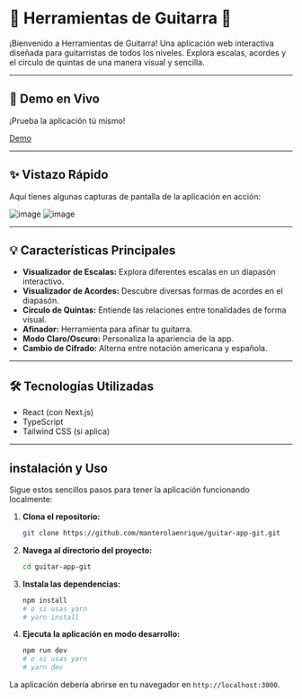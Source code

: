 # 🎸 Herramientas de Guitarra 🤘

¡Bienvenido a Herramientas de Guitarra! Una aplicación web interactiva diseñada para guitarristas de todos los niveles. Explora escalas, acordes y el círculo de quintas de una manera visual y sencilla.

---

## 🚀 Demo en Vivo

¡Prueba la aplicación tú mismo!

[Demo](https://guitar-app-git.vercel.app/)

---

## ✨ Vistazo Rápido

Aquí tienes algunas capturas de pantalla de la aplicación en acción:

![image](https://github.com/user-attachments/assets/0f95d483-3ffa-4877-9e48-2762080f6853)
![image](https://github.com/user-attachments/assets/cd054b1c-7ce3-4ed0-92d8-8ee80ddf255f)

---

## 💡 Características Principales

- **Visualizador de Escalas:** Explora diferentes escalas en un diapasón interactivo.
- **Visualizador de Acordes:** Descubre diversas formas de acordes en el diapasón.
- **Círculo de Quintas:** Entiende las relaciones entre tonalidades de forma visual.
- **Afinador:** Herramienta para afinar tu guitarra.
- **Modo Claro/Oscuro:** Personaliza la apariencia de la app.
- **Cambio de Cifrado:** Alterna entre notación americana y española.

---

## 🛠️ Tecnologías Utilizadas

- React (con Next.js)
- TypeScript
- Tailwind CSS (si aplica)

---

## instalación y Uso

Sigue estos sencillos pasos para tener la aplicación funcionando localmente:

1.  **Clona el repositorio:**

    ```bash
    git clone https://github.com/manterolaenrique/guitar-app-git.git
    ```

2.  **Navega al directorio del proyecto:**

    ```bash
    cd guitar-app-git
    ```

3.  **Instala las dependencias:**

    ```bash
    npm install
    # o si usas yarn
    # yarn install
    ```

4.  **Ejecuta la aplicación en modo desarrollo:**

    ```bash
    npm run dev
    # o si usas yarn
    # yarn dev
    ```

La aplicación debería abrirse en tu navegador en `http://localhost:3000`.



